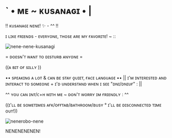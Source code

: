 # ` • ᴍᴇ ~ ᴋᴜsᴀɴᴀɢɪ • |

!! ᴋᴜsᴀɴᴀɢɪ ɴᴇɴᴇ! ✨ - ^^ !! 

ɪ ʟɪᴋᴇ ғʀɪᴇɴᴅs - ᴇᴠᴇʀʏᴏɴᴇ, ᴛʜᴏsᴇ ᴀʀᴇ ᴍʏ ғᴀᴠᴏʀɪᴛᴇ! ~ ::

![nene-nene-kusanagi](https://github.com/Kusanasgi/Kusanasgi/assets/143155782/80572469-8776-445e-9c8b-1f94864be8b2)



= ᴅᴏᴇsɴ'ᴛ ᴡᴀɴᴛ ᴛᴏ ᴅɪsᴛᴜʀʙ ᴀɴʏᴏɴᴇ =


((ᴀ ʙɪᴛ ᴏғ sɪʟʟʏ ))

•• sᴘᴇᴀᴋɪɴɢ ᴀ ʟᴏᴛ & ᴄᴀɴ ʙᴇ sᴛᴀʏ ǫᴜɪᴇᴛ, ғᴀᴄᴇ ʟᴀɴɢᴜᴀɢᴇ ••
|| ɪ'ᴍ ɪɴᴛᴇʀᴇsᴛᴇᴅ ᴀɴᴅ ɪɴᴛᴇʀᴀᴄᴛ ᴛᴏ sᴏᴍᴇᴏɴᴇ + ɪ'ᴅ ᴜɴᴅᴇʀsᴛᴀɴᴅ ᴡʜᴇɴ ɪ sᴇᴇ "ᴅɴɪ/ᴅɴɪᴜғ" : ||

^^ ʏᴏᴜ ᴄᴀɴ ɪɴᴛ/ᴄ+ʜ ᴡɪᴛʜ ᴍᴇ ~ ᴅᴏɴ'ᴛ ᴡᴏʀʀʏ ɪᴍ ғʀɪᴇɴᴅʟʏ : ^^

((ɪ'ʟʟ ʙᴇ sᴏᴍᴇᴛɪᴍᴇs ᴀғᴋ/ᴏғғᴛᴀʙ/ʙᴀᴛʜʀᴏᴏᴍ/ʙᴜsʏ ° ɪ'ʟʟ ʙᴇ ᴅɪsᴄᴏɴɴᴇᴄᴛᴇᴅ ᴛɪᴍᴇ ᴏᴜᴛ!))



![nenerobo-nene](https://github.com/Kusanasgi/Kusanasgi/assets/143155782/3c24fd1a-3c06-4810-9513-8d3d95105114)



NENENENENEN!
